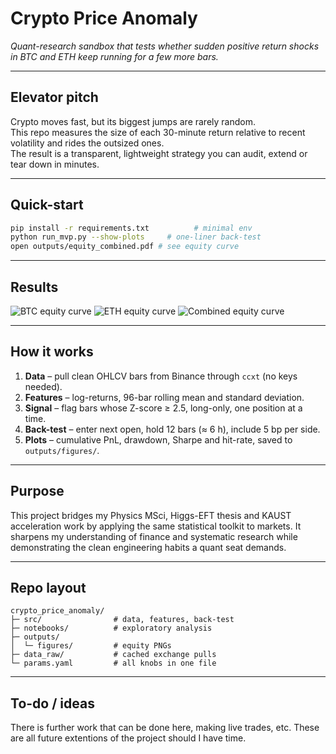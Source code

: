 
# Crypto Price Anomaly

*Quant-research sandbox that tests whether sudden positive return shocks in BTC and ETH keep running for a few more bars.*

---

## Elevator pitch
Crypto moves fast, but its biggest jumps are rarely random.  
This repo measures the size of each 30-minute return relative to recent volatility and rides the outsized ones.  
The result is a transparent, lightweight strategy you can audit, extend or tear down in minutes.

---

## Quick-start
```bash
pip install -r requirements.txt          # minimal env
python run_mvp.py --show-plots     # one-liner back-test
open outputs/equity_combined.pdf # see equity curve
````

---

## Results

![BTC equity curve](outputs/Figures/btc_equity.png)
![ETH equity curve](outputs/Figures/eth_equity.png)
![Combined equity curve](outputs/Figures/combined_equity.png)


---

## How it works

1. **Data** – pull clean OHLCV bars from Binance through `ccxt` (no keys needed).
2. **Features** – log-returns, 96-bar rolling mean and standard deviation.
3. **Signal** – flag bars whose Z-score ≥ 2.5, long-only, one position at a time.
4. **Back-test** – enter next open, hold 12 bars (≈ 6 h), include 5 bp per side.
5. **Plots** – cumulative PnL, drawdown, Sharpe and hit-rate, saved to `outputs/figures/`.

---

## Purpose

This project bridges my Physics MSci, Higgs-EFT thesis and KAUST acceleration work by applying the same statistical toolkit to markets.
It sharpens my understanding of finance and systematic research while demonstrating the clean engineering habits a quant seat demands.

---

## Repo layout

```
crypto_price_anomaly/
├─ src/                # data, features, back-test
├─ notebooks/          # exploratory analysis
├─ outputs/
│  └─ figures/         # equity PNGs
├─ data_raw/           # cached exchange pulls
└─ params.yaml         # all knobs in one file
```

---

## To-do / ideas

There is further work that can be done here, making live trades, etc. These are all future extentions of the project should I have time.
